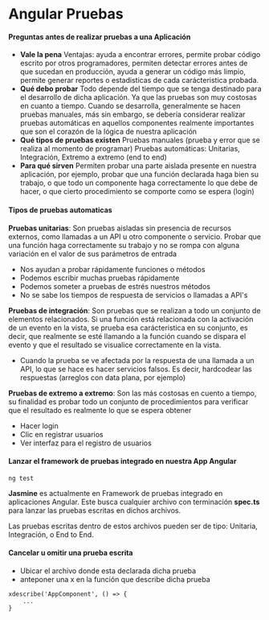 # Angular Pruebas

#### Preguntas antes de realizar pruebas a una Aplicación

- **Vale la pena**
Ventajas: ayuda a encontrar errores, permite probar código escrito por otros programadores, permiten detectar errores antes de que sucedan en producción, ayuda a generar un código más limpio, permite generar reportes o estadisticas de cada carácteristica probada.
- **Qué debo probar**
Todo depende del tiempo que se tenga destinado para el desarrollo de dicha aplicación. Ya que las pruebas son muy costosas en cuanto a tiempo.
Cuando se desarrolla, generalmente se hacen pruebas manuales, más sin embargo, se debería considerar realizar pruebas automáticas en aquellos componentes realmente importantes que son el corazón de la lógica de nuestra aplicación
- **Qué tipos de pruebas existen**
Pruebas manuales (prueba y error que se realiza al momento de programar)
Pruebas automáticas: Unitarias, Integración, Extremo a extremo (end to end) 
- **Para qué sirven**
Permiten probar una parte aislada presente en nuestra aplicación, por ejemplo, probar que una función declarada haga bien su trabajo, o que todo un componente haga correctamente lo que debe de hacer, o que cierto procedimiento se comporte como se espera (login)

#### Tipos de pruebas automaticas
**Pruebas unitarias**: Son pruebas aisladas sin presencia de recursos externos, como llamadas a un API u otro componente o servicio. Probar que una función haga correctamente su trabajo y no se rompa con alguna variación en el valor de sus parámetros de entrada
- Nos ayudan a probar rápidamente funciones o métodos
- Podemos escribir muchas pruebas rápidamente
- Podemos someter a pruebas de estrés nuestros métodos
- No se sabe los tiempos de respuesta de servicios o llamadas a API's

**Pruebas de integración**: Son pruebas que se realizan a todo un conjunto de elementos relacionados. Si una función está relacionada con la activación de un evento en la vista, se prueba esa carácteristica en su conjunto, es decir, que realmente se esté llamando a la función cuando se dispara el evento y que el resultado se visualice correctamente en la vista.
- Cuando la prueba se ve afectada por la respuesta de una llamada a un API, lo que se hace es hacer servicios falsos. Es decir, hardcodear las respuestas (arreglos con data plana, por ejemplo)

**Pruebas de extremo a extremo**: Son las más costosas en cuento a tiempo, su finalidad es probar todo un conjunto de procedimientos para verificar que el resultado es realmente lo que se espera obtener
- Hacer login
- Clic en registrar usuarios
- Ver interfaz para el registro de usuarios


#### Lanzar el framework de pruebas integrado en nuestra App Angular
```
ng test
```

**Jasmine** es actualmente en Framework de pruebas integrado en aplicaciones Angular. Este busca cualquier archivo con terminación **spec.ts** para lanzar las pruebas escritas en dichos archivos.

Las pruebas escritas dentro de estos archivos pueden ser de tipo: Unitaria, Integración, o End to End.

#### Cancelar u omitir una prueba escrita
- Ubicar el archivo donde esta declarada dicha prueba
- anteponer una x en la función que describe dicha prueba
```
xdescribe('AppComponent', () => {
    ...
}
```